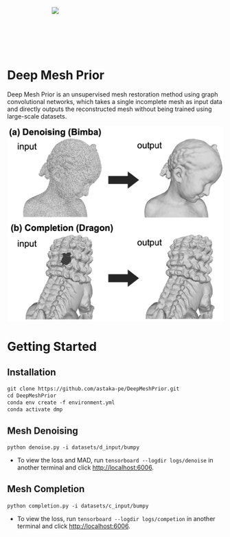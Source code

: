 <img src="docs/img/animation.gif" align="right" width="400">
<br><br><br><br><br><br>

# Deep Mesh Prior

Deep Mesh Prior is an unsupervised mesh restoration method using graph convolutional networks, which takes a single incomplete mesh as input data and directly outputs the reconstructed mesh without being trained using large-scale datasets.

<img src="docs/img/abstract.png" width="600">

# Getting Started

## Installation
```
git clone https://github.com/astaka-pe/DeepMeshPrior.git
cd DeepMeshPrior
conda env create -f environment.yml
conda activate dmp
```

## Mesh Denoising
```
python denoise.py -i datasets/d_input/bumpy
```
- To view the loss and MAD, run `tensorboard --logdir logs/denoise` in another terminal and click <http://localhost:6006>.

## Mesh Completion
```
python completion.py -i datasets/c_input/bumpy
```
- To view the loss, run `tensorboard --logdir logs/competion` in another terminal and click <http://localhost:6006>.